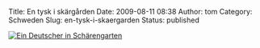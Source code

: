 Title: En tysk i skärgården
Date: 2009-08-11 08:38
Author: tom
Category: Schweden
Slug: en-tysk-i-skaergarden
Status: published

[![Ein Deutscher in
Schärengarten](/pic/tyskeniskargd_s.jpg "Ein Deutscher im Schärengarten")](/pic/tyskeniskargd_l.jpg)

